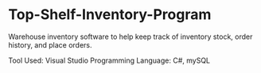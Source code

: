 # Top-Shelf-Inventory-Program

Warehouse inventory software to help keep track of inventory stock, order history, and place orders.

Tool Used: Visual Studio
Programming Language: C#, mySQL
